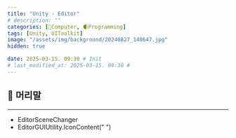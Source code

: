 ```yaml
---
title: "Unity - Editor"
# description: ""
categories: [💫Computer, 🌒Programming]
tags: [Unity, UIToolkit]
image: "/assets/img/background/20240827_140647.jpg"
hidden: true

date: 2025-03-15. 09:30 # Init
# last_modified_at: 2025-03-15. 09:30 #
---
```


## 💫 머리말

---

- EditorSceneChanger
- EditorGUIUtility.IconContent(" ")
